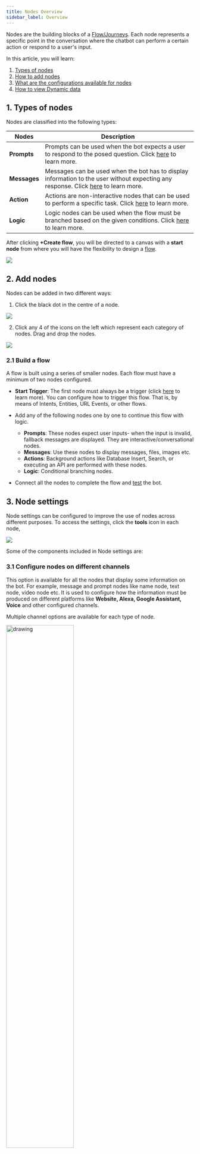 ```yaml
---
title: Nodes Overview
sidebar_label: Overview
---
```


Nodes are the building blocks of a [Flow/Journeys](https://docs.yellow.ai/docs/platform_concepts/studio/build/Flows/journeys). Each node represents a specific point in the conversation where the chatbot can perform a certain action or respond to a user's input.

In this article, you will learn:
1. [Types of nodes](#types)
2. [How to add nodes](#addnode)
3. [What are the configurations available for nodes](#config)
4. [How to view Dynamic data](#dynamic)


## <a name="types"></a> 1. Types of nodes

Nodes are classified into the following types: 


| Nodes         | Description                                                                                                                                                                                                          |
| ------------ | -------------------------------------------------------------------------------------------------------------------------------------------------------------------------------------------------------------------- |
| **Prompts**  | Prompts can be used when the bot expects a user to respond to the posed question. Click [here](https://docs.yellow.ai/docs/platform_concepts/studio/build/nodes/prompt-nodes) to learn more.                           |
| **Messages** | Messages can be used when the bot has to display information to the user without expecting any response. Click [here](https://docs.yellow.ai/docs/platform_concepts/studio/build/nodes/message-nodes) to learn more. |
| **Action**   | Actions are non-interactive nodes that can be used to perform a specific task. Click [here](https://docs.yellow.ai/docs/platform_concepts/studio/build/nodes/action-nodes) to learn more.                            |
|    **Logic**   |  Logic nodes can be used when the flow must be branched based on the given conditions. Click [here](https://docs.yellow.ai/docs/platform_concepts/studio/build/nodes/logic-nodes) to learn more.  |


After clicking **+Create flow**, you will be directed to a canvas with a **start node** from where you will have the flexibility to design a [flow](https://docs.yellow.ai/docs/platform_concepts/studio/build/Flows/journeys).

![](https://i.imgur.com/RGxw20v.png)


## <a name="addnode"></a> 2. Add nodes

Nodes can be added in two different ways:

1. Click the black dot in the centre of a node.

![](https://i.imgur.com/Nn0SJLw.png)


2. Click any 4 of the icons on the left which represent each category of nodes. Drag and drop the nodes.

![](https://i.imgur.com/olgqi1w.png)


### 2.1 Build a flow 

A flow is built using a series of smaller nodes. Each flow must have a minimum of two nodes configured.

* **Start Trigger**: The first node must always be a trigger (click [here](https://docs.yellow.ai/docs/platform_concepts/studio/build/Flows/configureflow) to learn more). You can configure how to trigger this flow. That is, by means of Intents, Entities, URL Events, or other flows.
* Add any of the following nodes one by one to continue this flow with logic. 
    * **Prompts**: These nodes expect user inputs- when the input is invalid, fallback messages are displayed. They are interactive/conversational nodes.
    * **Messages**: Use these nodes to display messages, files, images etc. 
    * **Actions**: Background actions like Database Insert, Search, or executing an API are performed with these nodes.
    * **Logic**: Conditional branching nodes.

* Connect all the nodes to complete the flow and [test](https://docs.yellow.ai/docs/platform_concepts/studio/tools#21-test-your-bot) the bot.

## <a name="config"></a> 3. Node settings

Node settings can be configured to improve the use of nodes across different purposes. To access the settings, click the **tools** icon in each node,

![](https://i.imgur.com/acjZ9RG.png)

Some of the components included in Node settings are:

### 3.1 Configure nodes on different channels

This option is available for all the nodes that display some information on the bot. For example, message and prompt nodes like name node, text node, video node etc. It is used to configure how the information must be produced on different platforms like **Website, Alexa, Google Assistant, Voice** and other configured channels.

 Multiple channel options are available for each type of node. 

<img src="https://i.imgur.com/xT6Xjnv.png" alt="drawing" width="60%"/>


Each of these channels have multiple configurations. Take a look at them below.

### 3.1 Configure node for a website

<img src="https://i.imgur.com/7yev2mo.png" alt="drawing" width="60%"/>

* **Hide Input** - When enabled, user input won't be displayed on the bot.
* **Hide Home Button** - When enabled and this node is executed in the flow, the user will not be able to click on the home button to restart the flow. 
* **Sensitive information** - Can be enabled to hide passwords and other personal information from being displayed. 
* **Enable feedback**- Enable this to receive feedback from your user.
* **Button Auto Width** - For Quick replies and multi select, buttons can be configured.
* **Enable Multiple Files** - This is used for file-related nodes, which gives the user permission to add more than one file at once.

Enable these options to improve the video viewing experience. (available in the [Video node](https://docs.yellow.ai/docs/platform_concepts/studio/build/nodes/message-nodes#4-video) settings).

<img src="https://i.imgur.com/txLnGZL.png" alt="drawing" width="60%"/>

* **Thumbnail** - This is the image that will be displayed when the video is not being played. 
* **Autoplay** - Video will play automatically.
* **Show controls** - Controls such as Play/Pause, Forward etc will be displayed.
* **Downloadable** - Displayed video can be downloaded to the local system.
* **Muted** - Mute the audio until the user unmutes it. 
* **Loop** - To play the video again once it stops.

### 3.2 Configure node for a voice bot

Node-level voice options can be configured for each node specifically. The global voice options that are configured will be applicable for all the nodes and flows for the bot. Whenever a global option and also node level option are defined, for that specific node, the node level option will be given more priority. For example,  

-   **Global level**: You can select an STT/TTS engine globally so that you don’t have to configure it for each node.
-   **Node level**: You can configure different “recording max duration” for different nodes i.e. 10 seconds for address and 5 seconds for name node.


Voice bot node options/settings are classified depending upon different uses as below:  

1.  **Telephony**: For settings related to telephony like call forwarding, calling line identity, etc.
2.  **Recording**: Recording options such as beep sound after a question is asked.
3.  **Speech to Text**: You can customise a speech recognition software that enables the recognition and translation of spoken language into text.
4. **Text-to-Speech**: You can customise the Text-to-Speech (TTS) capabilities to play back text in a spoken voice.
5. **DTMF**: Dual-tone multi-frequency (DTMF) is used for touch tones, it is the sound made when pressing a number key. For cases, where we expect background noise and difficulty in correctly identifying the user utterance for numeric inputs, we can use this feature to record user responses.
6.  **Conversation**: Yellow cloud provides additional conversational options to further customize and elevate the experience on the IVR channel.

![](https://i.imgur.com/CEPvxI9.png)

:::note
Most of these options can be configured globally from  [tools and settings](https://docs.yellow.ai/docs/platform_concepts/studio/tools#25-voice).
If they are configured at the node level, node level customisation takes priority over the global level settings. 
:::



#### Telephony related options in nodes


| Fields                   | Description                                                                                                                                                                  |
| ------------------------ | ---------------------------------------------------------------------------------------------------------------------------------------------------------------------------- |
| **Disconnect**           | When this option is enabled, the call gets disconnected post execution of this node.                                                                                                 |
| **Call forward**         | When this is enabled you can enter a number to forward or the SIP. It is used to enable call forwarding to an agent in any specific step.  You can either forward the call to an agent's number or forward it to some SIP extension.                                          |
| **Number to forward**    | This textbox accepts the number fot the call to be forwarded to ex: Number (+919XXXXXXXXX).                                                                                   |
| **SIP extension**        | Extension to initiate SIP (Session Initiation Protocol) transfer.                                                                                                                            |
| **Caller line identity** | This field accepts **custom caller ID** which is sent while forwarding the call to an agent. Note, that this functionality is not supported by all the carriers.|
| **Custom SIP header**    | This can be used as an additional parameter that can be passed to an agent while transferring the call to an Agent to pass along bot collected information. You can pass a key-value pair in JSON format which will get passed in the SIP header.  |

> An example of Custom SIP header:  


```[{“key”:“User-to-User”,  “value”:“name=david&product=heater&query=not turning off&priority=high&number=12345”}]```


#### Recording related options in nodes



| Fields                                     | Description                                                                                                                                                                       |
| ------------------------------------------ | --------------------------------------------------------------------------------------------------------------------------------------------------------------------------------- |
| **Enable recording beep**                  |  When this is enabled, a beep sound will be played after the bot asks a question giving an auditory response to the end-user to respond.                                    |
| **Recording Action**                       | With the recording management options, you can select to pause/resume/stop recording depending upon different use-cases and conversations. By default, the recording is ON only. Also, in a call, once you STOP the recording (for recording sensitive dialogues), it can’t be resumed back. |







#### STT related options in nodes




| Fields                     | Description |
| -------------------------- | ----------- |
| **STT engine**             | Select an engine from the dropdown-  Google/Microsoft.        |
| **STT mode**               |  Select mode from the dropdown. Microsoft provides "Static", "Streaming" or "Streaming Advanced". Google provides "Static". |
| **STT language**           |  Bot Language(ISO code) can be selected from the dropdown. Default- English. Click [Microsoft](https://learn.microsoft.com/en-us/azure/cognitive-services/speech-service/language-support?tabs=stt-tts) or [Google](https://cloud.google.com/speech-to-text/docs/languages) for more information on the languages)|
| **STT engine endpoint**    | Endpoint id of the engine selected            |
| **Recording max duration**     | This value is the Max duration for which the bot will wait after asking a question (in any step) even while the user is speaking. For example, after asking “Which city are you from?” and the recording duration value is “5" - the bot records only 5 seconds of user response. This option is necessary to avoid consuming unwanted information and to stay with the conversational flow. If the user mistakenly replies with long paragraphs when a question is asked or if the user's response is getting shadowed with constant background noises, the bot must not process those long inputs. Hence, with this configuration, the bot only takes the necessary response and can quickly process the user response.   |
| **Recording silence duration** |  This value is the Max duration for which the bot will wait after asking a question (in any step) for the user to respond. For example, if recording silence duration is 5 seconds, bot waits for 5 seconds for the response if the user is silent. If the user does not respond anything within 6 seconds, bot Message will be played.             |
| **Initial silence duration**   |  To provide more customization on the silence duration parameter, “streaming” and “streaming-advanced” STT modes (of Microsoft STT engine) allow to specifically configure the maximum acceptable silence duration before the user starts speaking.  For example, the acceptable initial silence duration for the application number question could be higher (~3/4 seconds) but in the case of a quick conversational binary question, it could be configured to 1 second. |
| **Final silence duration**                           | Similar to the initial silence duration, the final silence duration is indicative of the maximum duration of pause that the bot will wait for once the user has started speaking. For example, for binary/one-word questions like yes/no we could set the final silence duration to ~0.5/1.0 seconds and for address-like fields where taking a pause is intrinsic in conversation, we can set the final silence duration to ~1.5/2.5 seconds.              |






#### TTS related options in nodes 



| Fields       | Description |
| ------------ | ----------- |
| **TTS engine**   | Select the engines from the dropdown- Microsoft Azure, Google Wavenet, Amazon Polly.        |
| **Text type**    |    Select Text/SSML from the dropdown.         |
| **TTS language** |  Bot Language(ISO code) can be selected from the dropdown.|
| **Pitch**        |  Pitch value can be any decimal value depending on the base of voice required, 0 is ideal.     You can add this for Microsoft if text_type = "text" and for Google for text_type = "text" and "SSML".      |
| **Voice ID**     |   Type the characters of voice ID. You can add this for Microsoft if text_type = "text" and for Google if text_type = "text" and "SSML". |
| **TTS Speed**             |  This value defines how fast the bot must converse. This value can be 0.9 - 1.5 for the bot to soundly humanly.   You can add this for Microsoft if text_type = "text" and for Google if text_type = "text" and "SSML".        |




#### DTMF related options in nodes 


| Fields                        | Description |
| ----------------------------- | ----------- |
| **Capture DTMF**                  | Enable this option if the DTMF is to be collected on the specific node.     |
| **Capture voice with DTMF input** |  With this enabled, the bot will be able to capture both voice and DTMF for the same question. Example - What is your mobile number? Note - Bot will only capture the one which comes first from the user be it speech response or DTMF response.    |
| **DTMF digital length**           | Enter the length of characters to be captured. Ex: For an indian phone number, it is 10.          |
| **DTMF finish character**                              |  Character which defines when the bot must stop capturing. Supported finish characters - "*" and "#" |

:::info

> Either DTMF digital length or DTMF finish character can be configured.
DTMF digit length, DTMF finish character and DTMF timeout are 3 ways in which the bot understands when to stop capturing: <br/>
1. Digit Length is useful when you are capturing fixed-length data. Ex: Phone number. <br/>
2. Finish character is useful when you don't know the length and that could vary depending upon different states/products. Ex: Model ID, application number. A user can define either "*" or "#" to inform that all Digits are added. <br/>
3. DTMF timeout is a default inactivity timeout (not open for configuration) and it is set to 10 seconds by default (it overrides **digit length** and **finish character**).  For example, if the length is 11 and the user has only entered 6 characters, and there are 10 seconds of inactivity, only those will be captured. 

:::

#### Conversation related options in nodes 



| Fields                         | Description |
| ------------------------------ | ----------- |
| **Enable acknowledgement message** | When this is enabled, an acknowledgement kind message (“hmmm” OR “okay”) could be spoken in the conversation immediately. This is a small custom feature built to bring more human touch to the conversation.    |
| **Acknowledgement message**        | Enter a text/SSML message depending upon the configuration under the Text Type field. Note - Keep it short for a better user experience.  Ex: "Do you want to confirm?"          |
| **Boost phrases**                               |Some user responses can be confusing for the bot to understand. Region specific words, new genz lingos, internet terminologies, trending phrases, abbreviations are trained specially so that the bot understands the exact intention. For example, COVID is a new term that has been used frequently, the phrase COVID must be boosted, otherwise it gets translated to kovind/ go we/ co-wid etc.  Ex - you should add the phrases that you expect from the user response like, < I want to take covid vaccine >            |




> Click [here](https://docs.yellow.ai/docs/cookbooks/voice-as-channel/voiceoverview) for voice related user guides. 

--------



### 3.3 Configure node for Google assistant 

* **End Session** - Bot session on google assistant comes to an end when this node is reached.

<img src="https://i.imgur.com/FeCAyTA.png" alt="drawing" width="60%"/>


### 3.4 Configure node for Alexa 

* **End Session** - Bot session on Alexa comes to an end when this node is reached.

<img src="https://i.imgur.com/hE9OoiF.png" alt="drawing" width="60%"/>

:::note
The options will be displayed for each of the configured [channel](https://docs.yellow.ai/docs/platform_concepts/channelConfiguration/overview). Viber, Telegram, Whatsapp, Google assistant, Alexa, etc.
:::

-----

## <a name="dynamic"></a> 4. View dynamic data 

Instead of adding information to these nodes manually, you can add objects to the Dynamic data. This option is available on most of the Prompt and Message nodes. 
You can click on the `i` next to **Fetch from** and find the variable data. 

![](https://i.imgur.com/DonapjB.png)



---
**What Next?**

* Build a [flow](https://docs.yellow.ai/docs/platform_concepts/studio/build/Flows/journeys) and [test](https://docs.yellow.ai/docs/platform_concepts/studio/tools) it. 
* Explore more about the types of nodes in the further sections.
